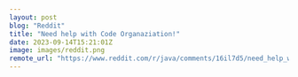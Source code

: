 ```yaml
---
layout: post
blog: "Reddit"
title: "Need help with Code Organaziation!"
date: 2023-09-14T15:21:01Z
image: images/reddit.png
remote_url: "https://www.reddit.com/r/java/comments/16il7d5/need_help_with_code_organaziation/"
---
```


